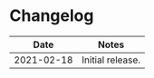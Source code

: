 # Changelog

|    Date    |       Notes       |
|------------|-------------------|
| 2021-02-18 |  Initial release. |
